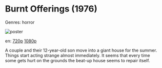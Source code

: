 # Burnt Offerings (1976)

Genres: horror

![poster](http://image.tmdb.org/t/p/w500/2ERjTkApMmtQE2cnKHv0t97SKss.jpg)

en:
  [720p](magnet:?xt=urn:btih:77aecde83dcbdf5a6cb5477b0d60616c616174e7&dn=Burnt+Offerings+%281976%29+720p+BrRip+x264+-+YIFY&tr=udp%3A%2F%2Ftracker.openbittorrent.com%3A80%2Fannounce&tr=udp%3A%2F%2Fglotorrents.pw%3A6969%2Fannounce&tr=udp%3A%2F%2Ftracker.openbittorrent.com%3A80%2Fannounce&tr=udp%3A%2F%2Ftracker.opentrackr.org%3A1337%2Fannounce&tr=udp%3A%2F%2Fzer0day.to%3A1337%2Fannounce&tr=udp%3A%2F%2Ftracker.coppersurfer.tk%3A6969%2Fannounce)
  [1080p](magnet:?xt=urn:btih:073094AE996AD06AC4D709FACA304D6719AF9A72&tr=udp://glotorrents.pw:6969/announce&tr=udp://tracker.opentrackr.org:1337/announce&tr=udp://torrent.gresille.org:80/announce&tr=udp://tracker.openbittorrent.com:80&tr=udp://tracker.coppersurfer.tk:6969&tr=udp://tracker.leechers-paradise.org:6969&tr=udp://p4p.arenabg.ch:1337&tr=udp://tracker.internetwarriors.net:1337)
  


A couple and their 12-year-old son move into a giant house for the summer. Things start acting strange almost immediately. It seems that every time some gets hurt on the grounds the beat-up house seems to repair itself.
